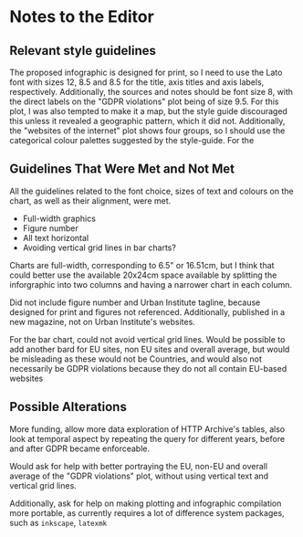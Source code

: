 # Notes to the Editor

## Relevant style guidelines

The proposed infographic is designed for print, so I need to use the Lato font
with sizes 12, 8.5 and 8.5 for the title, axis titles and axis labels,
respectively. Additionally, the sources and notes should be font size 8, with
the direct labels on the "GDPR violations" plot being of size 9.5. For this
plot, I was also tempted to make it a map, but the style guide discouraged this
unless it revealed a geographic pattern, which it did not.  Additionally, the
"websites of the internet" plot shows four groups, so I should use the
categorical colour palettes suggested by the style-guide. For the 


## Guidelines That Were Met and Not Met

All the guidelines related to the font choice, sizes of text and colours on the
chart, as well as their alignment, were met.

* Full-width graphics
* Figure number
* All text horizontal
* Avoiding vertical grid lines in bar charts?

Charts are full-width, corresponding to 6.5" or 16.51cm, but I think that could better use the available 20x24cm space available by splitting the inforgraphic into two columns and having a narrower chart in each column.

Did not include figure number and Urban Institute tagline, because designed for print and figures
not referenced. Additionally, published in a new magazine, not on Urban Institute's websites.

For the bar chart, could not avoid vertical grid lines. Would be possible to
add another bard for EU sites, non EU sites and overall average, but would be
misleading as these would not be Countries, and would also not necessarily be
GDPR violations because they do not all contain EU-based websites

## Possible Alterations

More funding, allow more data exploration of HTTP Archive's tables, also look at temporal aspect
by repeating the query for different years, before and after GDPR became enforceable.

Would ask for help with better portraying the EU, non-EU and overall average of
the "GDPR violations" plot, without using vertical text and vertical grid
lines.

Additionally, ask for help on making plotting and infographic compilation more portable, as
currently requires a lot of difference system packages, such as `inkscape`, `latexmk`

